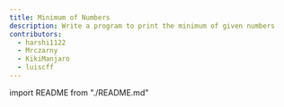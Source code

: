 ```yaml
---
title: Minimum of Numbers
description: Write a program to print the minimum of given numbers
contributors:
  - harshi1122
  - Mrczarny
  - KikiManjaro
  - luiscff
---
```


import README from "./README.md"

<README />
